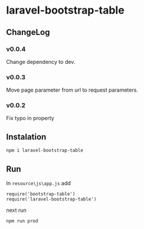 # laravel-bootstrap-table
## ChangeLog
### v0.0.4
Change dependency to dev.
### v0.0.3
Move page parameter from url to request parameters.
### v0.0.2
Fix typo in property

## Instalation
```bash
npm i laravel-bootstrap-table
```

## Run
In ```resource\js\app.js``` add
```
require('bootstrap-table')
require('laravel-bootstrap-table')
```
next run
```bash
npm run prod
```
